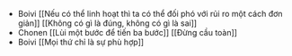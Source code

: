 - Boivi [[Nếu có thể linh hoạt thì ta có thể đối phó với rủi ro một cách đơn giản]] [[Không có gì là đúng, không có gì là sai]]
- Chonen [[Lùi một bước để tiến ba bước]] [[Đừng cầu toàn]] 
- Boivi [[Mọi thứ chỉ là sự phù hợp]]